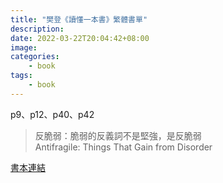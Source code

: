 ```yaml
---
title: "樊登《讀懂一本書》繁體書單"
description: 
date: 2022-03-22T20:04:42+08:00
image: 
categories:
    - book
tags:
    - book
---
```

p9、p12、p40、p42

> 反脆弱：脆弱的反義詞不是堅強，是反脆弱  
> Antifragile: Things That Gain from Disorder  

[書本連結](https://www.books.com.tw/products/0010590630)
